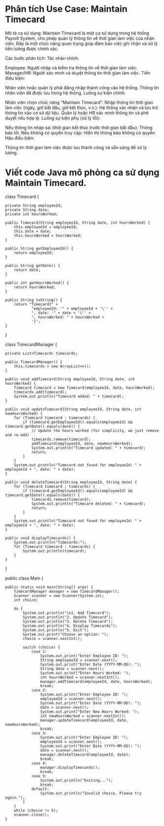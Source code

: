 # Phân tích Use Case: Maintain Timecard
Mô tả ca sử dụng:
Maintain Timecard là một ca sử dụng trong hệ thống Payroll System, cho phép quản lý thông tin về thời gian làm việc của nhân viên. Đây là một chức năng quan trọng giúp đảm bảo việc ghi nhận và xử lý tiền lương được chính xác.

Các bước phân tích:
Tác nhân chính:

Employee: Người nhập và kiểm tra thông tin về thời gian làm việc.
Manager/HR: Người xác minh và duyệt thông tin thời gian làm việc.
Tiền điều kiện:

Nhân viên hoặc quản lý phải đăng nhập thành công vào hệ thống.
Thông tin nhân viên đã được lưu trong hệ thống.
Luồng sự kiện chính:

Nhân viên chọn chức năng "Maintain Timecard".
Nhập thông tin thời gian làm việc (ngày, giờ bắt đầu, giờ kết thúc, v.v.).
Hệ thống xác nhận và lưu trữ thông tin vào cơ sở dữ liệu.
Quản lý hoặc HR xác minh thông tin và phê duyệt nếu hợp lệ.
Luồng sự kiện phụ (xử lý lỗi):

Nếu thông tin nhập sai (thời gian kết thúc trước thời gian bắt đầu): Thông báo lỗi.
Nếu không có quyền truy cập: Hiển thị thông báo không có quyền.
Hậu điều kiện:

Thông tin thời gian làm việc được lưu thành công và sẵn sàng để xử lý lương.


# Viết code Java mô phỏng ca sử dụng Maintain Timecard.

class Timecard {

    private String employeeId;
    private String date;
    private int hoursWorked;

    public Timecard(String employeeId, String date, int hoursWorked) {
        this.employeeId = employeeId;
        this.date = date;
        this.hoursWorked = hoursWorked;
    }

    public String getEmployeeId() {
        return employeeId;
    }

    public String getDate() {
        return date;
    }

    public int getHoursWorked() {
        return hoursWorked;
    }

    public String toString() {
        return "Timecard{" +
                "employeeId: '" + employeeId + '\'' +
                ", date: '" + date + '\'' +
                ", hoursWorked: " + hoursWorked +
                '}';
    }
}

class TimecardManager {

    private List<Timecard> timecards;

    public TimecardManager() {
        this.timecards = new ArrayList<>();
    }

    public void addTimecard(String employeeId, String date, int hoursWorked) {
        Timecard timecard = new Timecard(employeeId, date, hoursWorked);
        timecards.add(timecard);
        System.out.println("Timecard added: " + timecard);
    }

    public void updateTimecard(String employeeId, String date, int newHoursWorked) {
        for (Timecard timecard : timecards) {
            if (timecard.getEmployeeId().equals(employeeId) && timecard.getDate().equals(date)) {
                // Update the hours worked (for simplicity, we just remove and re-add)
                timecards.remove(timecard);
                addTimecard(employeeId, date, newHoursWorked);
                System.out.println("Timecard updated: " + timecard);
                return;
            }
        }
        System.out.println("Timecard not found for employeeId: " + employeeId + ", date: " + date);
    }

    public void deleteTimecard(String employeeId, String date) {
        for (Timecard timecard : timecards) {
            if (timecard.getEmployeeId().equals(employeeId) && timecard.getDate().equals(date)) {
                timecards.remove(timecard);
                System.out.println("Timecard deleted: " + timecard);
                return;
            }
        }
        System.out.println("Timecard not found for employeeId: " + employeeId + ", date: " + date);
    }

    public void displayTimecards() {
        System.out.println("Timecards:");
        for (Timecard timecard : timecards) {
            System.out.println(timecard);
        }
    }
}

public class Main {

    public static void main(String[] args) {
        TimecardManager manager = new TimecardManager();
        Scanner scanner = new Scanner(System.in);
        int choice;

        do {
            System.out.println("\n1. Add Timecard");
            System.out.println("2. Update Timecard");
            System.out.println("3. Delete Timecard");
            System.out.println("4. Display Timecards");
            System.out.println("5. Exit");
            System.out.print("Choose an option: ");
            choice = scanner.nextInt();

            switch (choice) {
                case 1:
                    System.out.print("Enter Employee ID: ");
                    String employeeId = scanner.next();
                    System.out.print("Enter Date (YYYY-MM-DD): ");
                    String date = scanner.next();
                    System.out.print("Enter Hours Worked: ");
                    int hoursWorked = scanner.nextInt();
                    manager.addTimecard(employeeId, date, hoursWorked);
                    break;
                case 2:
                    System.out.print("Enter Employee ID: ");
                    employeeId = scanner.next();
                    System.out.print("Enter Date (YYYY-MM-DD): ");
                    date = scanner.next();
                    System.out.print("Enter New Hours Worked: ");
                    int newHoursWorked = scanner.nextInt();
                    manager.updateTimecard(employeeId, date, newHoursWorked);
                    break;
                case 3:
                    System.out.print("Enter Employee ID: ");
                    employeeId = scanner.next();
                    System.out.print("Enter Date (YYYY-MM-DD): ");
                    date = scanner.next();
                    manager.deleteTimecard(employeeId, date);
                    break;
                case 4:
                    manager.displayTimecards();
                    break;
                case 5:
                    System.out.println("Exiting...");
                    break;
                default:
                    System.out.println("Invalid choice. Please try again.");
            }
        } 
        while (choice != 5);
        scanner.close();
    }
